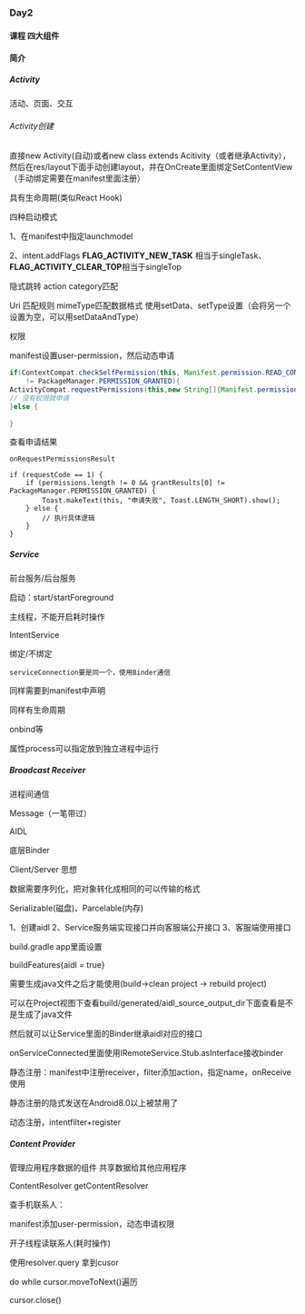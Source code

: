 ### Day2

#### 课程 四大组件



#### 简介



##### Activity



活动、页面、交互



###### Activity创建

直接new Activity(自动)或者new class extends Acitivity（或者继承Activity），然后在res/layout下面手动创建layout，并在OnCreate里面绑定SetContentView（手动绑定需要在manifest里面注册）



具有生命周期(类似React Hook)



四种启动模式

1、在manifest中指定launchmodel

2、intent.addFlags  **FLAG_ACTIVITY_NEW_TASK**  相当于singleTask、	**FLAG_ACTIVITY_CLEAR_TOP**相当于singleTop

隐式跳转 action category匹配

Uri  匹配规则  mimeType匹配数据格式 使用setData、setType设置（会将另一个设置为空，可以用setDataAndType）

权限

manifest设置user-permission，然后动态申请

```java
if(ContextCompat.checkSelfPermission(this, Manifest.permission.READ_CONTACTS)
    != PackageManager.PERMISSION_GRANTED){
ActivityCompat.requestPermissions(this,new String[]{Manifest.permission.READ_CONTACTS},2); // 最后一个参数在查看申请结果有用
// 没有权限就申请
}else {
    
}
```



查看申请结果

```
onRequestPermissionsResult

if (requestCode == 1) {
    if (permissions.length != 0 && grantResults[0] != PackageManager.PERMISSION_GRANTED) {
        Toast.makeText(this, "申请失败", Toast.LENGTH_SHORT).show();
    } else {
        // 执行具体逻辑
    }
}
```

##### Service 



前台服务/后台服务



启动：start/startForeground



主线程，不能开启耗时操作

IntentService 



绑定/不绑定

```
serviceConnection要是同一个，使用Binder通信
```

同样需要到manifest中声明



同样有生命周期

onbind等



属性process可以指定放到独立进程中运行



##### Broadcast Receiver



进程间通信



Message（一笔带过）



AIDL



底层Binder



Client/Server 思想



数据需要序列化，把对象转化成相同的可以传输的格式



Serializable(磁盘)、Parcelable(内存)



1、创建aidl  2、Service服务端实现接口并向客服端公开接口  3、客服端使用接口



build.gradle app里面设置

buildFeatures{aidl = true}



需要生成java文件之后才能使用(build->clean project -> rebuild project)



可以在Project视图下查看build/generated/aidl_source_output_dir下面查看是不是生成了java文件

然后就可以让Service里面的Binder继承aidl对应的接口



onServiceConnected里面使用IRemoteService.Stub.asInterface接收binder



静态注册：manifest中注册receiver，filter添加action，指定name，onReceive使用

静态注册的隐式发送在Android8.0以上被禁用了



动态注册，intentfilter+register



##### Content Provider

管理应用程序数据的组件 共享数据给其他应用程序



ContentResolver getContentResolver

查手机联系人：

manifest添加user-permission，动态申请权限

开子线程读联系人(耗时操作)

使用resolver.query 拿到cusor

do while cursor.moveToNext()遍历

cursor.close()

